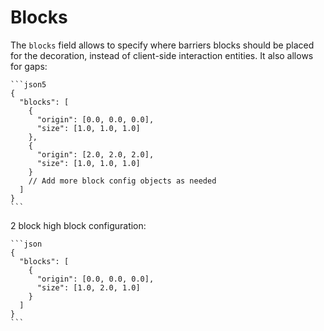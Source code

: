 # Blocks

The `blocks` field allows to specify where barriers blocks should be placed for the decoration, instead of client-side interaction entities.
It also allows for gaps:
~~~admonish example
```json5
{
  "blocks": [
    {
      "origin": [0.0, 0.0, 0.0],
      "size": [1.0, 1.0, 1.0]
    },
    {
      "origin": [2.0, 2.0, 2.0],
      "size": [1.0, 1.0, 1.0]
    }
    // Add more block config objects as needed
  ]
}
```
~~~

2 block high block configuration:
~~~admonish example
```json
{
  "blocks": [
    {
      "origin": [0.0, 0.0, 0.0],
      "size": [1.0, 2.0, 1.0]
    }
  ]
}
```
~~~
